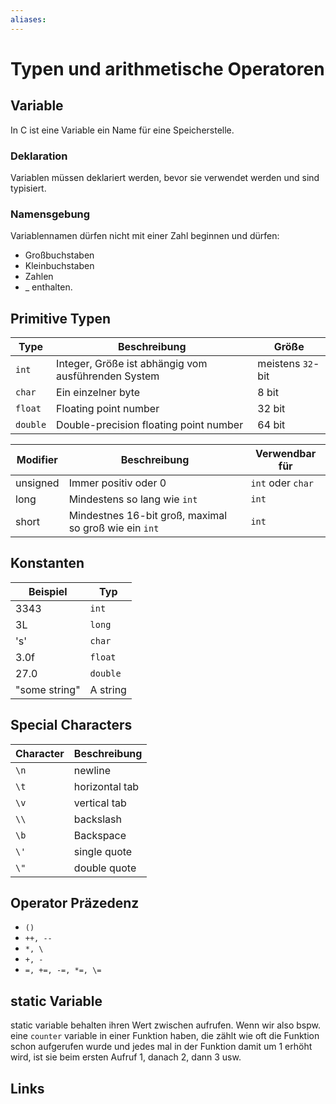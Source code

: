 ```yaml
---
aliases: 
---
```

# Typen und arithmetische Operatoren 

## Variable
In C ist eine Variable ein Name für eine Speicherstelle.
### Deklaration
Variablen müssen deklariert werden, bevor sie verwendet werden und sind typisiert.
### Namensgebung
Variablennamen dürfen nicht mit einer Zahl beginnen und dürfen:
- Großbuchstaben
- Kleinbuchstaben
- Zahlen
- _
enthalten.
## Primitive Typen
| Type     | Beschreibung                                        | Größe             |
| -------- | --------------------------------------------------- | ----------------- |
| `int`    | Integer, Größe ist abhängig vom ausführenden System | meistens `32`-bit |
| `char`   | Ein einzelner byte                                  | 8 bit             |
| `float`  | Floating point number                               | 32 bit            |
| `double` | Double-precision floating point number              | 64 bit            |

| Modifier | Beschreibung                                          | Verwendbar für    |
| -------- | ----------------------------------------------------- | ----------------- |
| unsigned | Immer positiv oder 0                                  | `int` oder `char` |
| long     | Mindestens so lang wie `int`                          | `int`             |
| short    | Mindestnes 16-bit groß, maximal so groß wie ein `int` | `int`                  |

## Konstanten
| Beispiel      | Typ      |
| ------------- | -------- |
| 3343          | `int`    |
| 3L            | `long`   |
| 's'           | `char`   |
| 3.0f          | `float`  |
| 27.0          | `double` |
| "some string" | A string         |

## Special Characters
| Character | Beschreibung   |
| --------- | -------------- |
| `\n`      | newline        |
| `\t`      | horizontal tab |
| `\v`      | vertical tab   |
| `\\`      | backslash      |
| `\b`      | Backspace      |
| `\'`      | single quote   |
| `\"`      | double quote               |

## Operator Präzedenz
- `()`
- `++, --`
- `*, \`
- `+, -`
- `=, +=, -=, *=, \=`

## static Variable
static variable behalten ihren Wert zwischen aufrufen. Wenn wir also bspw. eine `counter` variable in einer Funktion haben, die zählt wie oft die Funktion schon aufgerufen wurde und jedes mal in der Funktion damit um 1 erhöht wird, ist sie beim ersten Aufruf 1, danach 2, dann 3 usw.
## Links